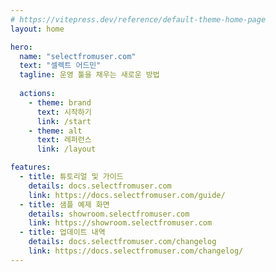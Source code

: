 ```yaml
---
# https://vitepress.dev/reference/default-theme-home-page
layout: home

hero:
  name: "selectfromuser.com"
  text: "셀렉트 어드민"
  tagline: 운영 툴을 채우는 새로운 방법
  
  actions:
    - theme: brand
      text: 시작하기
      link: /start
    - theme: alt
      text: 레퍼런스
      link: /layout

features:
  - title: 튜토리얼 및 가이드
    details: docs.selectfromuser.com
    link: https://docs.selectfromuser.com/guide/
  - title: 샘플 예제 화면
    details: showroom.selectfromuser.com
    link: https://showroom.selectfromuser.com
  - title: 업데이트 내역
    details: docs.selectfromuser.com/changelog
    link: https://docs.selectfromuser.com/changelog/
---
```


